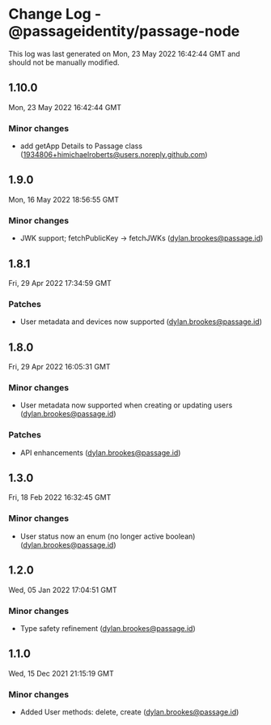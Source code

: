 # Change Log - @passageidentity/passage-node

This log was last generated on Mon, 23 May 2022 16:42:44 GMT and should not be manually modified.

<!-- Start content -->

## 1.10.0

Mon, 23 May 2022 16:42:44 GMT

### Minor changes

- add getApp Details to Passage class (1934806+himichaelroberts@users.noreply.github.com)

## 1.9.0

Mon, 16 May 2022 18:56:55 GMT

### Minor changes

- JWK support; fetchPublicKey -> fetchJWKs (dylan.brookes@passage.id)

## 1.8.1

Fri, 29 Apr 2022 17:34:59 GMT

### Patches

- User metadata and devices now supported (dylan.brookes@passage.id)

## 1.8.0

Fri, 29 Apr 2022 16:05:31 GMT

### Minor changes

- User metadata now supported when creating or updating users (dylan.brookes@passage.id)

### Patches

- API enhancements (dylan.brookes@passage.id)

## 1.3.0

Fri, 18 Feb 2022 16:32:45 GMT

### Minor changes

- User status now an enum (no longer active boolean) (dylan.brookes@passage.id)

## 1.2.0

Wed, 05 Jan 2022 17:04:51 GMT

### Minor changes

- Type safety refinement (dylan.brookes@passage.id)

## 1.1.0

Wed, 15 Dec 2021 21:15:19 GMT

### Minor changes

- Added User methods: delete, create (dylan.brookes@passage.id)
